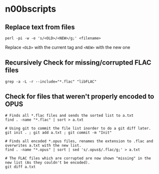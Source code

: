 # n00bscripts
## Replace text from files
	perl -pi -w -e 's/<OLD>/<NEW>/g;' <filename>

Replace `<OLD>` with the current tag and `<NEW>` with the new one

## Recursively Check for missing/corrupted FLAC files
	grep -a -L -r --include="*.flac" "libFLAC"

## Check for files that weren't properly encoded to OPUS
```
# Finds all *.flac files and sends the sorted list to a.txt
find . -name "*.flac" | sort > a.txt

# Using git to commit the file list inorder to do a git diff later. 
git init . ; git add a.txt ; git commit -m "Init"

# Finds all encoded *.opus files, renames the extension to .flac and overwrites a.txt with the new list.
find . -name "*.opus" | sort | sed 's/.opus$/.flac/g;' > a.txt

# The FLAC files which are corrupted are now shown "missing" in the new list (As they couldn't be encoded).
git diff a.txt
```
